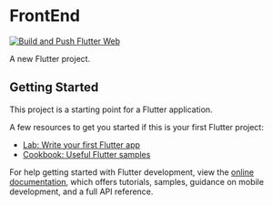 # FrontEnd

[![Build and Push Flutter Web](https://github.com/TimBaars/Delta/actions/workflows/build_web.yml/badge.svg)](https://github.com/TimBaars/Delta/actions/workflows/build_web.yml)

A new Flutter project.

## Getting Started

This project is a starting point for a Flutter application.

A few resources to get you started if this is your first Flutter project:

- [Lab: Write your first Flutter app](https://docs.flutter.dev/get-started/codelab)
- [Cookbook: Useful Flutter samples](https://docs.flutter.dev/cookbook)

For help getting started with Flutter development, view the
[online documentation](https://docs.flutter.dev/), which offers tutorials,
samples, guidance on mobile development, and a full API reference.

